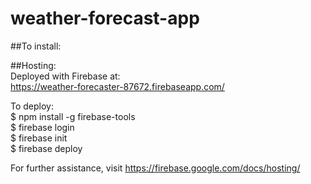 # weather-forecast-app

##To install:


##Hosting:  
Deployed with Firebase at:  
https://weather-forecaster-87672.firebaseapp.com/

To deploy:  
$ npm install -g firebase-tools  
$ firebase login  
$ firebase init  
$ firebase deploy  

For further assistance, visit https://firebase.google.com/docs/hosting/
